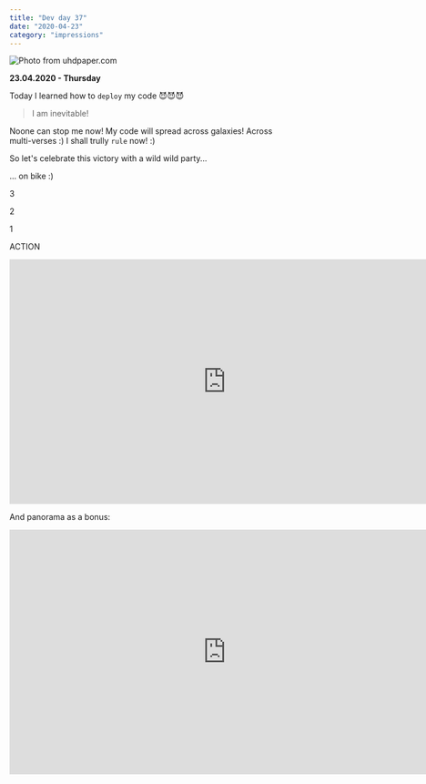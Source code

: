 ```yaml
---
title: "Dev day 37"
date: "2020-04-23"
category: "impressions"
---
```


<img src="https://i.imgur.com/PK3GEzk.jpg" alt="Photo from uhdpaper.com" />


**23.04.2020 - Thursday**

Today I learned how to `deploy` my code 😈😈😈

>I am inevitable!

Noone can stop me now! My code will spread across galaxies! Across multi-verses :) I shall trully `rule` now! :)

So let's celebrate this victory with a wild wild party...

... on bike :)

3

2

1

ACTION

<iframe width="760" height="430" src="https://www.youtube.com/embed/BeDqfcR4nvg" frameborder="0" allow="accelerometer; autoplay; encrypted-media; gyroscope; picture-in-picture" allowfullscreen></iframe>


And panorama as a bonus:

<iframe width="760" height="430" src="https://www.youtube.com/embed/u6eGG4jBqj4" frameborder="0" allow="accelerometer; autoplay; encrypted-media; gyroscope; picture-in-picture" allowfullscreen></iframe>



